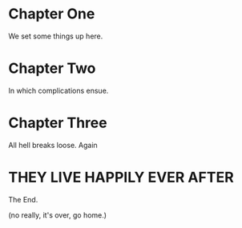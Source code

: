# Chapter One 

We set some things up here. 


# Chapter Two

In which complications ensue.

# Chapter Three

All hell breaks loose. Again

# THEY LIVE HAPPILY EVER AFTER

The End. 

(no really, it's over, go home.)